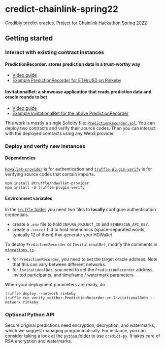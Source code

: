 # credict-chainlink-spring22

Credibly predict oracles. [Project for Chainlink Hackathon Spring 2022](https://devpost.com/software/credible-prediction-record)

## Getting started

### Interact with existing contract instances

#### PredictionRecorder: stores prediction data in a trust-worthy way

-   [Video guide](https://youtu.be/hzypdx23U4k)
-   [Example PredictionRecorder for ETH/USD on Rinkeby](https://rinkeby.etherscan.io/address/0xe92232688a4ee9b0a0a0d2ce596e8bed152097d7)

#### InvitationalBet: a showcase application that reads prediction data and oracle rounds to bet

-   [Video guide](https://youtu.be/hzypdx23U4k?t=197)
-   [Example InvitationalBet for the above PredictionRecorder](https://rinkeby.etherscan.io/address/0x15315533971A70945857daf7BE53727CcC057C9D)


This work is mostly a single Solidity file: [`PredictionRecorder.sol`](truffle/contracts/PredictionRecorder.sol). You can deploy two contracts and verify their source codes. Then you can interact with the deployed contracts using any Web3 provider.

### Deploy and verify new instances

#### Dependencies

[`hdwallet-provider`](https://www.npmjs.com/package/@truffle/hdwallet-provider) is for authentication and [`truffle-plugin-verify`](https://github.com/rkalis/truffle-plugin-verify) is for verifying source codes that contain imports.

```
npm install @truffle/hdwallet-provider
npm install -D truffle-plugin-verify
```

#### Environment variables

In the [`truffle` folder](truffle/) you need two files to **locally** configure authentication credentials.

-   create a `.env` file to hold `INFURA_PROJECT_ID` and `ETHERSCAN_API_KEY`.
-   create a `.secret` fild to hold mnenomics (space-separated words, typically 12 of them) that generate your HDWallet.

To deploy `PredictionRecorder` or `InvitationalBet`, modify the comments in [`migrations.js`](truffle/migrations/2_deploy_contracts.js).

-   for `PredictionRecorder`, you need to set the target oracle address. Note that this can vary between different networks.
-   for `InvitationalBet`, you need to set the `PredictionRecorder` address, invited participants, and timeframe / watermark parameters.

When your deployment parameters are ready, do
```
truffle deploy --network rinkeby
truffle run verify <either-PredictionRecorder-or-InvitationalBet> --network rinkeby
```

### Optional Python API

Secure original predictions need encryption, decryption, and watermarks, which we suggest managing programmatically. For instance, you can consider taking a look at the [`python` folder](python/) to use `credict-py`. It takes care of RSA encryption and watermarks.
